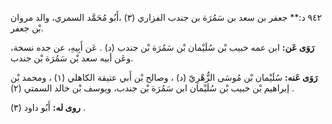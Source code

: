 ٩٤٢ د:** جعفر بن سعد بن سَمُرَة بن جندب الفزاري (٣) ،أَبُو مُحَمَّد السمري، والد مروان بْن جعفر.

**رَوَى عَن:** ابن عمه خبيب بْن سُلَيْمان بْن سَمُرَة بْن جندب (د) . عَن أَبِيهِ، عن جده نسخة، وعَن أبيه سعد بْن سَمُرَة بْن جندب.

**رَوَى عَنه:** سُلَيْمان بْن مُوسَى الزُّهْرِيّ (د) ، وصالح بْن أَبي عتيقة الكاهلي (١) ، ومحمد بْن إبراهيم بْن خبيب بْن سُلَيْمان ابن سَمُرَة بْن جندب، ويوسف بْن خالد السمتي (٢) .

**روى له:** أَبُو داود (٣) .